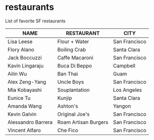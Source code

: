# restaurants
List of favorite SF restaurants

 NAME | RESTAURANT | CITY
---|---|---
Lisa Leese | Flour + Water | San Francisco
Flory Alano | Boiling Crab | Santa Clara
Jack Boccuzzi | Caffe Macaroni | San Francisco
Kavin Lingaraju | Buca Di Beppo | Campbell
Ailin Wu | Ban Thai | Guam
Alex Zeng-Yang | Uncle Boys | San Francisco
Mia Kobayashi | Souplantation | Los Angeles
Eunice Tu | Kunjip | Santa Clara
Amanda Wang | Ashton's | Yangon
Kevin Galvin | Original Joe's | San Francisco
Alessandro Barrera | Roam Artisan Burgers | San Francisco
Vincent Alfaro | Che Fico | San Francisco



